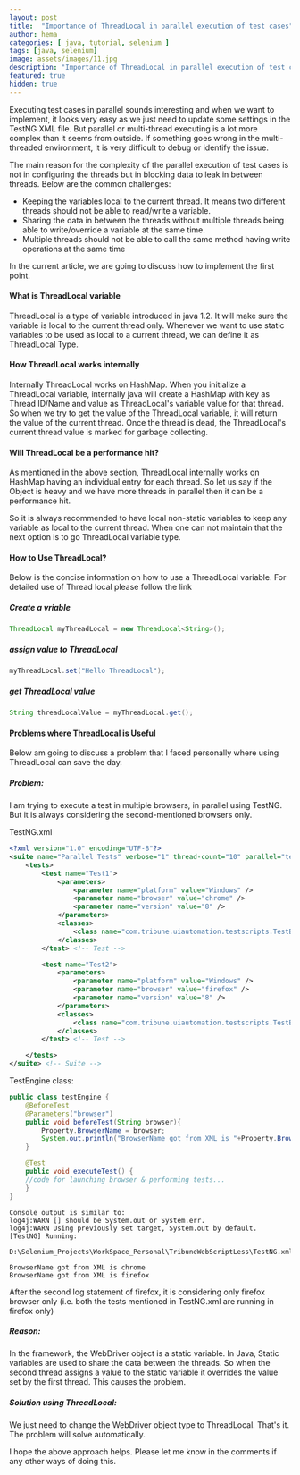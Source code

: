 ```yaml
---
layout: post
title:  "Importance of ThreadLocal in parallel execution of test cases"
author: hema
categories: [ java, tutorial, selenium ]
tags: [java, selenium]
image: assets/images/11.jpg
description: "Importance of ThreadLocal in parallel execution of test cases"
featured: true
hidden: true
---
```


Executing test cases in parallel sounds interesting and when we want to implement, it looks very easy as we just need to update some settings in the TestNG XML file. But parallel or multi-thread executing is a lot more complex than it seems from outside.
If something goes wrong in the multi-threaded environment, it is very difficult to debug or identify the issue.

The main reason for the complexity of the parallel execution of test cases is not in configuring the threads but in blocking data to leak in between threads. Below are the common challenges:
* Keeping the variables local to the current thread. It means two different threads should not be able to read/write a variable.
* Sharing the data in between the threads without multiple threads being able to write/override a variable at the same time.
* Multiple threads should not be able to call the same method having write operations at the same time

In the current article, we are going to discuss how to implement the first point.
 
#### What is ThreadLocal variable

ThreadLocal is a type of variable introduced in java 1.2. It will make sure the variable is local to the current thread only. Whenever we want to use static variables to be used as local to a current thread, we can define it as ThreadLocal Type.

#### How ThreadLocal works internally

Internally ThreadLocal works on HashMap. When you initialize a ThreadLocal variable, internally java will create a HashMap with key as Thread ID/Name and value as ThreadLocal's variable value for that thread.
So when we try to get the value of the ThreadLocal variable, it will return the value of the current thread. Once the thread is dead, the ThreadLocal's current thread value is marked for garbage collecting. 

#### Will ThreadLocal be a performance hit?

As mentioned in the above section, ThreadLocal internally works on HashMap having an individual entry for each thread. So let us say if the Object is heavy and we have more threads in parallel then it can be a performance hit.

So it is always recommended to have local non-static variables to keep any variable as local to the current thread. When one can not maintain that the next option is to go ThreadLocal variable type.
 
#### How to Use ThreadLocal?

Below is the concise information on how to use a ThreadLocal variable. For detailed use of Thread local please follow the link

##### Create a vriable
```java
ThreadLocal myThreadLocal = new ThreadLocal<String>();
```
##### assign value to ThreadLocal
```java
myThreadLocal.set("Hello ThreadLocal");
```
##### get ThreadLocal value
```java
String threadLocalValue = myThreadLocal.get();
```

#### Problems where ThreadLocal is Useful

Below am going to discuss a problem that I faced personally where using ThreadLocal can save the day.

##### Problem:

I am trying to execute a test in multiple browsers, in parallel using TestNG.
But it is always considering the second-mentioned browsers only.

TestNG.xml

```xml
<?xml version="1.0" encoding="UTF-8"?>
<suite name="Parallel Tests" verbose="1" thread-count="10" parallel="tests">
    <tests> 
        <test name="Test1">
            <parameters>
                <parameter name="platform" value="Windows" />
                <parameter name="browser" value="chrome" />
                <parameter name="version" value="8" />
            </parameters>
            <classes>
                <class name="com.tribune.uiautomation.testscripts.TestEngine"/>
            </classes>
        </test> <!-- Test -->

        <test name="Test2">
            <parameters>
                <parameter name="platform" value="Windows" />
                <parameter name="browser" value="firefox" />
                <parameter name="version" value="8" />
            </parameters>
            <classes>
                <class name="com.tribune.uiautomation.testscripts.TestEngine"/>
            </classes>
        </test> <!-- Test -->

    </tests>    
</suite> <!-- Suite -->
```

TestEngine class:

```java
public class testEngine {
    @BeforeTest
    @Parameters("browser")
    public void beforeTest(String browser){
        Property.BrowserName = browser;
        System.out.println("BrowserName got from XML is "+Property.BrowserName);
    }

    @Test
    public void executeTest() {
    //code for launching browser & performing tests...
    }
}
```

```log
Console output is similar to:
log4j:WARN [] should be System.out or System.err.
log4j:WARN Using previously set target, System.out by default.
[TestNG] Running:
  D:\Selenium_Projects\WorkSpace_Personal\TribuneWebScriptLess\TestNG.xml

BrowserName got from XML is chrome
BrowserName got from XML is firefox
```

After the second log statement of firefox, it is considering only firefox browser only (i.e. both the tests mentioned in TestNG.xml are running in firefox only)

##### Reason:

In the framework, the WebDriver object is a static variable. In Java, Static variables are used to share the data between the threads. So when the second thread assigns a value to the static variable it overrides the value set by the first thread. This causes the problem.

##### Solution using ThreadLocal:

We just need to change the WebDriver object type to ThreadLocal. That's it. The problem will solve automatically. 


I hope the above approach helps. Please let me know in the comments if any other ways of doing this.
